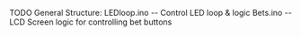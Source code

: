TODO General Structure:
LEDloop.ino -- Control LED loop & logic
Bets.ino -- LCD Screen logic for controlling bet buttons
